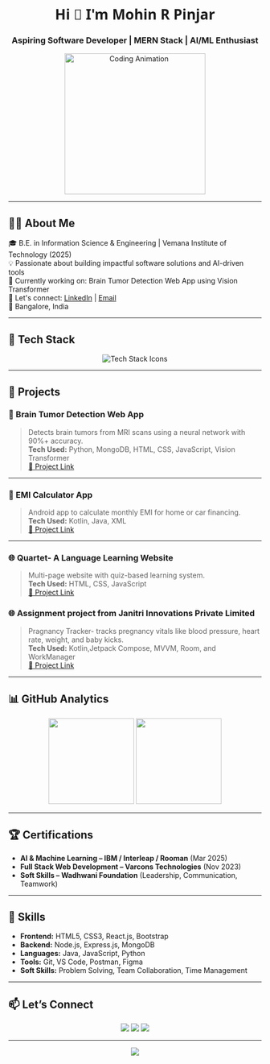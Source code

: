 <!-- Profile Header -->
<h1 align="center" style="font-family: 'Segoe UI', Tahoma, Geneva, Verdana, sans-serif;">Hi 👋 I'm Mohin R Pinjar</h1>
<h3 align="center">Aspiring Software Developer | MERN Stack | AI/ML Enthusiast</h3>

<p align="center">
  <img src="https://media.giphy.com/media/qgQUggAC3Pfv687qPC/giphy.gif" width="280" alt="Coding Animation">
</p>

---

## 👨‍💻 About Me

🎓 B.E. in Information Science & Engineering | Vemana Institute of Technology (2025)  
💡 Passionate about building impactful software solutions and AI-driven tools  
🚀 Currently working on: Brain Tumor Detection Web App using Vision Transformer  
💬 Let's connect: [LinkedIn](https://www.linkedin.com/in/mohinrpinjar) | [Email](mailto:mohinpinjar@gmail.com)  
📍 Bangalore, India  

---

## 🚀 Tech Stack

<p align="center">
  <img src="https://skillicons.dev/icons?i=html,css,js,react,nodejs,express,mongodb,mysql,java,python,kotlin&theme=light" alt="Tech Stack Icons" />
</p>

---

## 💼 Projects

### 🧠 Brain Tumor Detection Web App  
> Detects brain tumors from MRI scans using a neural network with 90%+ accuracy.  
**Tech Used:** Python, MongoDB, HTML, CSS, JavaScript, Vision Transformer  
[🔗 Project Link](https://github.com/mohinraju/Neural-Network-Powered-Brain-Detection-using-Machine-Learning)

---

### 📱 EMI Calculator App  
> Android app to calculate monthly EMI for home or car financing.  
**Tech Used:** Kotlin, Java, XML  
[🔗 Project Link](https://github.com/mohinraju/EMI-Calculator)

---

### 🌐 Quartet- A Language Learning Website  
> Multi-page website with quiz-based learning system.  
**Tech Used:** HTML, CSS, JavaScript  
[🔗 Project Link](https://github.com/mohinraju/Quartet)
> 
### 🌐 Assignment project from Janitri Innovations Private Limited  
> Pragnancy Tracker- tracks pregnancy vitals like blood pressure, heart rate, weight, and baby kicks.  
**Tech Used:** Kotlin,Jetpack Compose, MVVM, Room, and WorkManager  
[🔗 Project Link](https://github.com/mohinraju/Janitri-Innovations-Private-Limited)
---

## 📊 GitHub Analytics

<p align="center">
  <img src="https://github-readme-stats.vercel.app/api?username=mohinraju&show_icons=true&theme=transparent&rank_icon=github&hide_border=true" height="170" />
  <img src="https://github-readme-stats.vercel.app/api/top-langs/?username=mohinraju&layout=compact&theme=transparent&hide_border=true" height="170" />
</p>

---

## 🏆 Certifications

- **AI & Machine Learning – IBM / Interleap / Rooman** (Mar 2025)  
- **Full Stack Web Development – Varcons Technologies** (Nov 2023)  
- **Soft Skills – Wadhwani Foundation** (Leadership, Communication, Teamwork)

---

## 🧠 Skills

- **Frontend:** HTML5, CSS3, React.js, Bootstrap  
- **Backend:** Node.js, Express.js, MongoDB  
- **Languages:** Java, JavaScript, Python  
- **Tools:** Git, VS Code, Postman, Figma  
- **Soft Skills:** Problem Solving, Team Collaboration, Time Management

---

## 📫 Let’s Connect

<p align="center">
  <a href="mailto:mohinpinjar@gmail.com"><img src="https://img.shields.io/badge/Email-D14836?style=for-the-badge&logo=gmail&logoColor=white"></a>
  <a href="https://www.linkedin.com/in/mohinrpinjar"><img src="https://img.shields.io/badge/LinkedIn-0A66C2?style=for-the-badge&logo=linkedin&logoColor=white"></a>
  <a href="tel:+917975158435"><img src="https://img.shields.io/badge/Phone-27AE60?style=for-the-badge&logo=whatsapp&logoColor=white"></a>
</p>

---

<p align="center">
  <img src="https://readme-typing-svg.herokuapp.com?font=Fira+Code&weight=600&size=20&pause=1000&color=1A9FFF&center=true&vCenter=true&lines=Building+Smart+Web+Apps+%F0%9F%9A%80;AI+%2B+Frontend+%3D+Powerful+Tools;Let's+Connect+and+Build+Together!">
</p>
